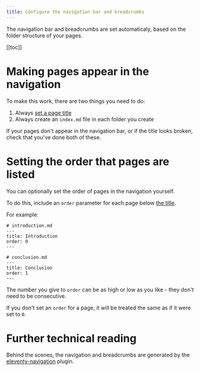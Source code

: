```yaml
---
title: Configure the navigation bar and breadcrumbs
---
```


The navigation bar and breadcrumbs are set automaticaly, based on the folder structure of your pages.

[[toc]]

# Making pages appear in the navigation

To make this work, there are two things you need to do:

1. Always [set a page title](../page-title/)
2. Always create an `index.md` file in each folder you create

If your pages don't appear in the navigation bar, or if the title looks broken, check that you've done both of these.

# Setting the order that pages are listed

You can optionally set the order of pages in the navigation yourself.

To do this, include an `order` parameter for each page below [the title](../page-title/).

For example:

```
# introduction.md
---
title: Introduction
order: 0
---

# conclusion.md
---
title: Conclusion
order: 1
---
```

The number you give to `order` can be as high or low as you like - they don't need to be consecutive. 

If you don't set an `order` for a page, it will be treated the same as if it were set to `0`.

# Further technical reading

Behind the scenes, the navigation and breadcrumbs are generated by the [eleventy-navigation](https://www.11ty.dev/docs/plugins/navigation) plugin.
